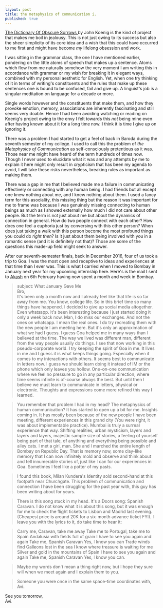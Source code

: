 ```yaml
---
layout: post
title: the metaphysics of communication i.
published: true
---
```

[ The Dictionary Of Obscure Sorrows ](http://www.dictionaryofobscuresorrows.com/ "Hyperlink to The Dictionary of Obscure Sorrows site") by John Koenig is the kind of project that makes me boil in jealousy. This is not just owing to its success but also the sheer simplicity of its core idea and a wish that this could have occurred to me first and might have become _my_ lifelong obsession and work.

I was sitting in the grammar class, the one I have mentioned earlier, pondering on the little atoms of speech that makes up a sentence. Atoms which flow from me naturally somehow the very moment I am writing this in accordance with grammar or my wish for breaking it in elegant ways, combined with my personal aesthetic for English. Yet, when one try thinking of it in terms of writing's constituents and the rules that make up these sentences one is bound to be confused, fail and give up. A linguist's job is a singular meditation on language for a decade or more.

Single words however and the constituents that make them, and how they provoke emotion, memory, associations are inherently fascinating and still seems very doable. Hence I had been avoiding watching or reading on Koenig's project owing to the envy I felt towards this _not_ being mine even after having known about it for a long time now. I think it is time I give up on ignoring it.

There was a problem I had started to get a feel of back in Baroda during the seventh semester of my college. I used to call this the problem of _the Metaphysics of Communication_ as self-consciously pretentious as it was. Those near me might have heard of the term hundreds of times now. Though I never used to elucidate what it was and any attempts by me to explain it here might only result in crypticism that has been my agenda to avoid, I will take these risks nevertheless, breaking rules as important as making them.

There was a gap in me that I believed made me a failure in communicating effectively or connecting with any human being. I had friends but all except one knew nothing about me, and I knew nothing about them. I used a fancy term for this asociality, this missing thing but the reason it was important for me to frame was because I was genuinely missing connecting to human beings as much as I showed externally how much I did not care about other people. But the term is not just about me but about the dynamics of connection in general. How do two people connect with each other? How does one feel a euphoria just by conversing with this other person? When does just taking a walk with this person become the most profound things you could do _right then_? Is it just about them being involved with you in a romantic sense (and it is definitely not that)? Those are some of the questions this made-up field might seek to answer.

After our seventh-semester finals, back in December 2016, four of us took a trip to Goa. I was the most open and receptive to ideas and experiences at that time than I ever was. This is what I carried when I moved to Bombay in January next year for my upcoming internship here. Here's is the mail I sent to [Akash](https://www.youtube.com/watch?v=HgzGwKwLmgM "YouTube link to Queen's Don't Stop Me Now") on 6th February having now spent a month and week in Bombay.

> subject: What January Gave Me   
Bro,  
It's been only a month now and I already feel like that life is so far away from me. You know, college life. So in this brief time so many things have happened. I decided to give up social media altogether. Even whatsapp. It's been interesting because I just started doing it only a week back now. Man, I do miss our exchanges. And not the ones on whatsapp. I mean the real ones. I do try recreating them with the new people I am meeting here. But it's only an approximation of what we had I guess.
I guess Goa helped me in many ways than I believed at the time. The way we lived was different man, different from the way people usually do things. I see that now working in this pseudo-corporate world. I try keeping the spirit of Goa in me. It lives in me and I guess it is what keeps things going. Especially when it comes to my interactions with others.
It seems best to communicate in letters now. I guess we should learn doing it instead of IM or the phone which only leaves you hollow. One-on-one communication where we feel no pressure to go in any particular direction, where time seems infinite is of-course always the best. But until then I believe we must learn to communicate in letters, physical or electronic. Thoughts and expressions come more refined this way I learned.  

> You remember that problem I had in my head? The metaphysics of human communication? It has started to open up a bit for me. Insights coming in. It has mostly been because of the new people I have been meeting, different experiences in this grand city (You were right, it was about implementable practice). Mumbai is truly a surreal experience that way. Shifting realities, urban mysticism, layers and layers and layers, majestic sample size of stories, a feeling of yourself being part of that tale, of anything and everything being possible and alley cats. I met a girl, man. She and I marched the entire length of Bombay on Republic Day. That is memory now, some clay-like memory that I can now infinitely mold and observe and think about and tell innumerable stories of, just like I can for our experiences in Goa. Sometimes I feel like a potter of my pasts. 

> I found this book, Milan Kundera's Identity sold second-hand at this footpath near Churchgate. This problem of communication and connection I have been struggling for the past year with, this guy has been writing about for years.  

> There is this song stuck in my head. It's a Doors song: Spanish Caravan. I do not know what it is about this song, but it was enough for me to check the flight tickets to Lisbon and Madrid last evening. (Cheapest price is around 20K for a six-month advance ticket FYI). I leave you with the lyrics to it, do take time to hear it: 

> Carry me, Caravan, take me away
Take me to Portugal, take me to Spain
Andalusia with fields full of grain
I have to see you again and again
Take me, Spanish Caravan
Yes, I know you can
Trade winds find Galleons lost in the sea
I know where treasure is waiting for me
Silver and gold in the mountains of Spain
I have to see you again and again
Take me, Spanish Caravan
Yes, I know you can.

> Maybe my words don't mean a thing right now, but I hope they sure will when we meet again and I explain them to you. 

> Someone you were once in the same space-time coordinates with,
Avi.

See you tomorrow,  
Avi.
